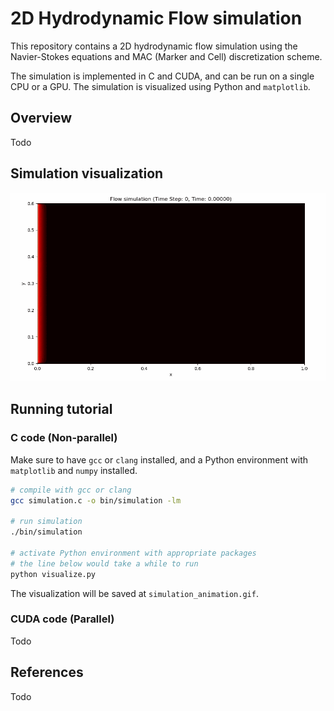 # 2D Hydrodynamic Flow simulation

This repository contains a 2D hydrodynamic flow simulation using the Navier-Stokes equations and MAC (Marker and Cell) discretization scheme.

The simulation is implemented in C and CUDA, and can be run on a single CPU or a GPU. The simulation is visualized using Python and `matplotlib`.

## Overview

Todo

## Simulation visualization

![simulation_animation](simulation_animation.gif)

## Running tutorial

### C code (Non-parallel)

Make sure to have `gcc` or `clang` installed, and a Python environment with `matplotlib` and `numpy` installed.

```bash
# compile with gcc or clang
gcc simulation.c -o bin/simulation -lm

# run simulation
./bin/simulation

# activate Python environment with appropriate packages
# the line below would take a while to run
python visualize.py
```

The visualization will be saved at `simulation_animation.gif`.

### CUDA code (Parallel)

Todo

## References

Todo
